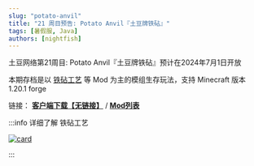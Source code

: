 ```yaml
---
slug: "potato-anvil"
title: "21 周目预告: Potato Anvil『土豆牌铁砧』"
tags: [暑假服, Java]
authors: [nightfish]
---
```


土豆网络第21周目: Potato Anvil『土豆牌铁砧』预计在2024年7月1日开放

本期存档是以 [铁砧工艺](https://www.curseforge.com/minecraft/mc-mods/anvilcraft) 等 Mod 为主的模组生存玩法，支持 Minecraft 版本 1.20.1 forge

链接： [**客户端下载【无链接】**](#) / [**Mod列表**](https://cur1ousers-my.sharepoint.com/:x:/g/personal/yukonisen_curiousers_org/EZpWI_Rj_EpFnmZu_4bEtXkBR6eJjSIeAmjhjZ-U379KCA?e=Uwfxwh)

:::info 详细了解 铁砧工艺

[![card](https://github-readme-stats.vercel.app/api/pin/?username=Anvil-Dev&repo=AnvilCraft)](https://github.com/Anvil-Dev/AnvilCraft)

:::


<!--truncate-->